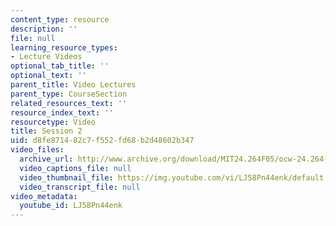 ```yaml
---
content_type: resource
description: ''
file: null
learning_resource_types:
- Lecture Videos
optional_tab_title: ''
optional_text: ''
parent_title: Video Lectures
parent_type: CourseSection
related_resources_text: ''
resource_index_text: ''
resourcetype: Video
title: Session 2
uid: d8fe8714-82c7-f552-fd68-b2d48602b347
video_files:
  archive_url: http://www.archive.org/download/MIT24.264F05/ocw-24.264-12dec2005-220k.mp4
  video_captions_file: null
  video_thumbnail_file: https://img.youtube.com/vi/LJ58Pn44enk/default.jpg
  video_transcript_file: null
video_metadata:
  youtube_id: LJ58Pn44enk
---
```

